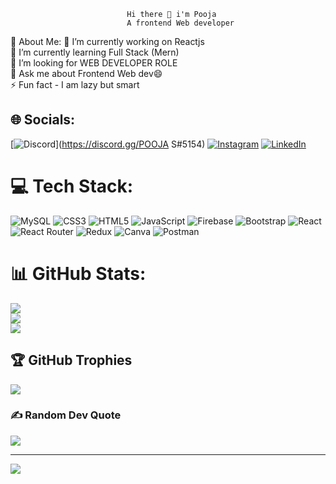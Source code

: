  

                              Hi there 👋 i'm Pooja
                              A frontend Web developer
                              
                              
                              
💫 About Me:
🔭 I’m currently working on Reactjs<br>🌱 I’m currently learning Full Stack (Mern) <br>🤔 I’m looking for WEB DEVELOPER ROLE<br>💬 Ask me about Frontend Web dev😄<br>⚡ Fun fact - I am lazy but smart


## 🌐 Socials:
[![Discord](https://img.shields.io/badge/Discord-%237289DA.svg?logo=discord&logoColor=white)](https://discord.gg/POOJA S#5154) [![Instagram](https://img.shields.io/badge/Instagram-%23E4405F.svg?logo=Instagram&logoColor=white)](https://instagram.com/__iam_pooj) [![LinkedIn](https://img.shields.io/badge/LinkedIn-%230077B5.svg?logo=linkedin&logoColor=white)](https://linkedin.com/in/pooja-sannashivannanavar-7a1059260) 

# 💻 Tech Stack:
![MySQL](https://img.shields.io/badge/mysql-%2300f.svg?style=for-the-badge&logo=mysql&logoColor=white) ![CSS3](https://img.shields.io/badge/css3-%231572B6.svg?style=for-the-badge&logo=css3&logoColor=white) ![HTML5](https://img.shields.io/badge/html5-%23E34F26.svg?style=for-the-badge&logo=html5&logoColor=white) ![JavaScript](https://img.shields.io/badge/javascript-%23323330.svg?style=for-the-badge&logo=javascript&logoColor=%23F7DF1E) ![Firebase](https://img.shields.io/badge/firebase-%23039BE5.svg?style=for-the-badge&logo=firebase) ![Bootstrap](https://img.shields.io/badge/bootstrap-%23563D7C.svg?style=for-the-badge&logo=bootstrap&logoColor=white) ![React](https://img.shields.io/badge/react-%2320232a.svg?style=for-the-badge&logo=react&logoColor=%2361DAFB) ![React Router](https://img.shields.io/badge/React_Router-CA4245?style=for-the-badge&logo=react-router&logoColor=white) ![Redux](https://img.shields.io/badge/redux-%23593d88.svg?style=for-the-badge&logo=redux&logoColor=white) ![Canva](https://img.shields.io/badge/Canva-%2300C4CC.svg?style=for-the-badge&logo=Canva&logoColor=white) ![Postman](https://img.shields.io/badge/Postman-FF6C37?style=for-the-badge&logo=postman&logoColor=white)
# 📊 GitHub Stats:
![](https://github-readme-stats.vercel.app/api?username=poojaANUP&theme=radical&hide_border=true&include_all_commits=true&count_private=true)<br/>
![](https://github-readme-streak-stats.herokuapp.com/?user=poojaANUP&theme=radical&hide_border=true)<br/>
![](https://github-readme-stats.vercel.app/api/top-langs/?username=poojaANUP&theme=radical&hide_border=true&include_all_commits=true&count_private=true&layout=compact)

## 🏆 GitHub Trophies
![](https://github-profile-trophy.vercel.app/?username=poojaANUP&theme=monokai&no-frame=true&no-bg=false&margin-w=4)

### ✍️ Random Dev Quote
![](https://quotes-github-readme.vercel.app/api?type=horizontal&theme=merko)

---
[![](https://visitcount.itsvg.in/api?id=poojaANUP&icon=0&color=0)](https://visitcount.itsvg.in)

<!-- Proudly created with GPRM ( https://gprm.itsvg.in ) --> 


